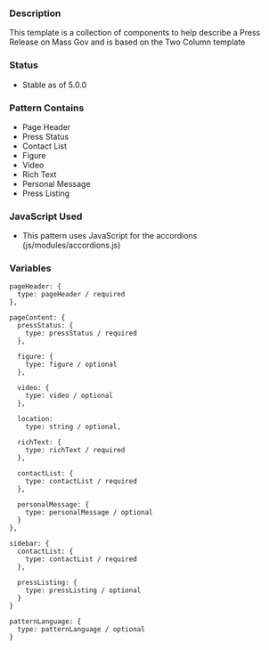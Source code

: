### Description
This template is a collection of components to help describe a Press Release on Mass Gov and is based on the Two Column template

### Status
* Stable as of 5.0.0

### Pattern Contains
* Page Header
* Press Status
* Contact List
* Figure
* Video
* Rich Text
* Personal Message
* Press Listing

### JavaScript Used
* This pattern uses JavaScript for the accordions (js/modules/accordions.js)

### Variables
~~~
pageHeader: {
  type: pageHeader / required
},

pageContent: {
  pressStatus: {
    type: pressStatus / required
  },
  
  figure: {
    type: figure / optional
  },

  video: {
    type: video / optional
  },

  location: 
    type: string / optional,

  richText: {
    type: richText / required
  },

  contactList: {
    type: contactList / required
  },

  personalMessage: {
    type: personalMessage / optional
  }
},

sidebar: {
  contactList: {
    type: contactList / required
  },

  pressListing: {
    type: pressListing / optional
  }
}

patternLanguage: {
  type: patternLanguage / optional
}
~~~
